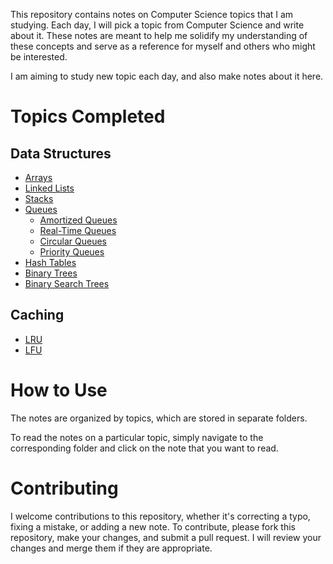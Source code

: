 This repository contains notes on Computer Science topics that I am studying. Each day, I will pick a topic from Computer Science and write about it. These notes are meant to help me solidify my understanding of these concepts and serve as a reference for myself and others who might be interested.

I am aiming to study new topic each day, and also make notes about it here.

# Topics Completed
## Data Structures
- [Arrays](./001_data-structures/001_arrays.md)
- [Linked Lists](./001_data-structures/002_linked_lists.md)
- [Stacks](./001_data-structures/003_stacks.md)
- [Queues](./001_data-structures/004_queues.md)
	- [Amortized Queues](./001_data-structures/004_queues.md#amortized-queue)
	- [Real-Time Queues](./001_data-structures/004_queues.md#real-time-queues)
	- [Circular Queues](./001_data-structures/004_queues.md#circular-queues)
	- [Priority Queues](./001_data-structures/004_queues.md#priority-queues)
- [Hash Tables](./001_data-structures/005_hash_tables.md)
- [Binary Trees](./001_data-structures/006_trees/001_binary_tree.md)
- [Binary Search Trees](./001_data-structures/006_trees/002_binary_search_trees.md)

## Caching
- [LRU](./002_caching/001_lru.md)
- [LFU](./002_caching/002_lfu.md)
# How to Use

The notes are organized by topics, which are stored in separate folders. 

To read the notes on a particular topic, simply navigate to the corresponding folder and click on the note that you want to read.

# Contributing

I welcome contributions to this repository, whether it's correcting a typo, fixing a mistake, or adding a new note. To contribute, please fork this repository, make your changes, and submit a pull request. I will review your changes and merge them if they are appropriate.
